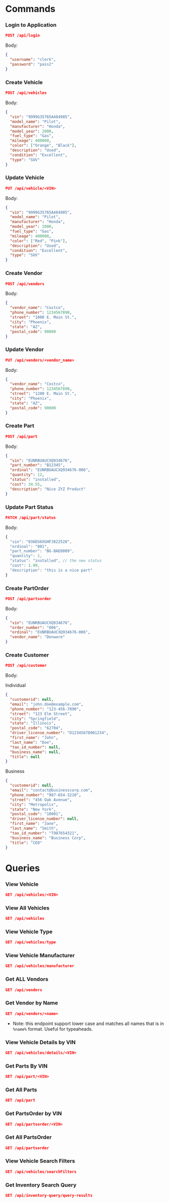 # Commands

### Login to Application

```json
POST /api/login
```

Body:

```json
{
  "username": "clerk",
  "password": "pass2"
}
```

### Create Vehicle

```json
POST /api/vehicles
```

Body:

```json
{
  "vin": "9999G35765A484905",
  "model_name": "Pilot",
  "manufacturer": "Honda",
  "model_year": 2000,
  "fuel_type": "Gas",
  "mileage": 400000,
  "color": ["Orange", "Black"],
  "description": "Used",
  "condition": "Excellent",
  "type": "SUV"
}
```

### Update Vehicle

```json
PUT /api/vehicle/<VIN>
```

Body:

```json
{
  "vin": "9999G35765A484905",
  "model_name": "Pilot",
  "manufacturer": "Honda",
  "model_year": 2000,
  "fuel_type": "Gas",
  "mileage": 400000,
  "color": ["Red", "Pink"],
  "description": "Used",
  "condition": "Excellent",
  "type": "SUV"
}
```

### Create Vendor

```json
POST /api/vendors
```

Body:

```json
{
  "vendor_name": "Costco",
  "phone_number": 1234567890,
  "street": "1000 E. Main St.",
  "city": "Phoenix",
  "state": "AZ",
  "postal_code": 90000
}
```

### Update Vendor

```json
PUT /api/vendors/<vendor_name>
```

Body:

```json
{
  "vendor_name": "Costco",
  "phone_number": 1234567890,
  "street": "1200 E. Main St.",
  "city": "Phoenix",
  "state": "AZ",
  "postal_code": 90000
}
```

### Create Part

```json
POST /api/part
```

Body:

```json
{
  "vin": "EUNRBUAUCXQ934676",
  "part_number": "B12345",
  "ordinal": "EUNRBUAUCXQ934676-006",
  "quantity": 12,
  "status": "installed",
  "cost": 34.55,
  "description": "Nice ZYZ Product"
}
```

### Update Part Status

```json
PATCH /api/part/status
```

Body:

```js
{
  "vin": "036EG6XGHFJ822528",
  "ordinal": "001",
  "part_number": "BG-BAE0009",
  "quantity": 1,
  "status": "installed", // the new status
  "cost": 1.99,
  "description": "this is a nice part"
}
```

### Create PartOrder

```json
POST /api/partsorder
```

Body:

```json
{
  "vin": "EUNRBUAUCXQ934676",
  "order_number": "006",
  "ordinal": "EUNRBUAUCXQ934676-006",
  "vendor_name": "Donware"
}
```

### Create Customer

```json
POST /api/customer
```

Body:

Individual

```json
{
  "customerid": null,
  "email": "john.doe@example.com",
  "phone_number": "123-456-7890",
  "street": "123 Elm Street",
  "city": "Springfield",
  "state": "Illinois",
  "postal_code": "62704",
  "driver_license_number": "D12345678901234",
  "first_name": "John",
  "last_name": "Doe",
  "tax_id_number": null,
  "business_name": null,
  "title": null
}
```

Business

```json
{
  "customerid": null,
  "email": "contact@businesscorp.com",
  "phone_number": "987-654-3210",
  "street": "456 Oak Avenue",
  "city": "Metropolis",
  "state": "New York",
  "postal_code": "10001",
  "driver_license_number": null,
  "first_name": "Jane",
  "last_name": "Smith",
  "tax_id_number": "T987654321",
  "business_name": "Business Corp",
  "title": "CEO"
}
```

# Queries

### View Vehicle

```json
GET /api/vehicles/<VIN>
```

### View All Vehicles

```json
GET /api/vehicles
```

### View Vehicle Type

```json
GET /api/vehicles/type
```

### View Vehicle Manufacturer

```json
GET /api/vehicles/manufacturer
```

### Get ALL Vendors

```json
GET /api/vendors
```

### Get Vendor by Name

```json
GET /api/vendors/<name>
```

- Note: this endpoint support lower case and matches all names that is in `%name%` format. Useful for typeaheads.

### View Vehicle Details by VIN

```json
GET /api/vehicles/details/<VIN>
```

### Get Parts By VIN

```json
GET /api/part/<VIN>
```

### Get All Parts

```json
GET /api/part
```

### Get PartsOrder by VIN

```json
GET /api/partsorder/<VIN>
```

### Get All PartsOrder

```json
GET /api/partsorder
```

### View Vehicle Search Filters

```json
GET /api/vehicles/searchFilters
```

### Get Inventory Search Query

```json
GET /api/inventory-query/query-results
```
